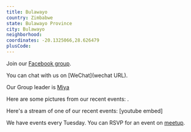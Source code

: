 ```yaml
---
title: Bulawayo
country: Zimbabwe
state: Bulawayo Province
city: Bulawayo
neighborhood: 
coordinates: -20.1325066,28.626479
plusCode:
---
```

Join our [Facebook group](https://www.facebook.com/groups/free.code.camp.bulawayo).

You can chat with us on [WeChat](wechat URL).

Our Group leader is [Miya](freecodecamp.org/miya)

Here are some pictures from our recent events:
![]().

Here's a stream of one of our recent events:
[youtube embed]

We have events every Tuesday. You can RSVP for an event on [meetup](meetupurl).
